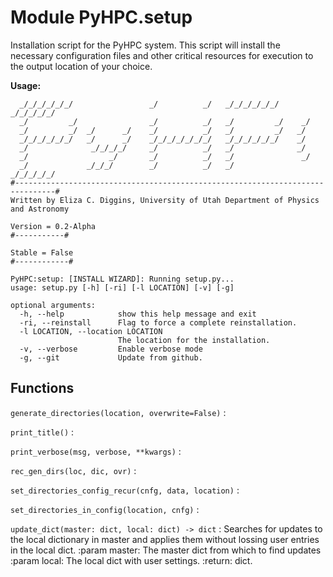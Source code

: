 Module PyHPC.setup
==================
Installation script for the PyHPC system. This script will install the necessary configuration files and
other critical resources for execution to the output location of your choice.

**Usage:**

```commandline
  _/_/_/_/_/_/                 _/          _/   _/_/_/_/_/_/       _/_/_/_/_/
  _/         _/                _/          _/   _/         _/    _/
  _/         _/  _/      _/    _/          _/   _/         _/   _/
  _/_/_/_/_/_/   _/      _/    _/_/_/_/_/_/_/   _/_/_/_/_/_/    _/
  _/              _/_/_/_/     _/          _/   _/              _/
  _/                  _/       _/          _/   _/               _/
  _/             _/_/_/        _/          _/   _/                 _/_/_/_/_/
#-------------------------------------------------------------------------------#
Written by Eliza C. Diggins, University of Utah Department of Physics and Astronomy

Version = 0.2-Alpha
#-----------#

Stable = False
#------------#

PyHPC:setup: [INSTALL WIZARD]: Running setup.py...
usage: setup.py [-h] [-ri] [-l LOCATION] [-v] [-g]

optional arguments:
  -h, --help            show this help message and exit
  -ri, --reinstall      Flag to force a complete reinstallation.
  -l LOCATION, --location LOCATION
                        The location for the installation.
  -v, --verbose         Enable verbose mode
  -g, --git             Update from github.
```

Functions
---------

    
`generate_directories(location, overwrite=False)`
:   

    
`print_title()`
:   

    
`print_verbose(msg, verbose, **kwargs)`
:   

    
`rec_gen_dirs(loc, dic, ovr)`
:   

    
`set_directories_config_recur(cnfg, data, location)`
:   

    
`set_directories_in_config(location, cnfg)`
:   

    
`update_dict(master: dict, local: dict) ‑> dict`
:   Searches for updates to the local dictionary in master and applies them without lossing user entries in the local dict.
    :param master: The master dict from which to find updates
    :param local: The local dict with user settings.
    :return: dict.
